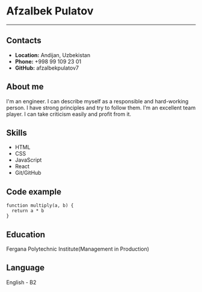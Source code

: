 # Afzalbek Pulatov
--- 
## Contacts
* **Location:** Andijan, Uzbekistan 
* **Phone:** +998 99 109 23 01
* **GitHub:** afzalbekpulatov7

## About me
I'm an engineer. I can describe myself as a responsible and hard-working person. I have strong principles and try to follow them. I’m an excellent team player. I can take criticism easily and profit from it.

## Skills
* HTML
* CSS
* JavaScript
* React
* Git/GitHub 

## Code example
```
function multiply(a, b) {
  return a * b
}
```
## Education 
Fergana Polytechnic Institute(Management in Production)

## Language
English - B2
